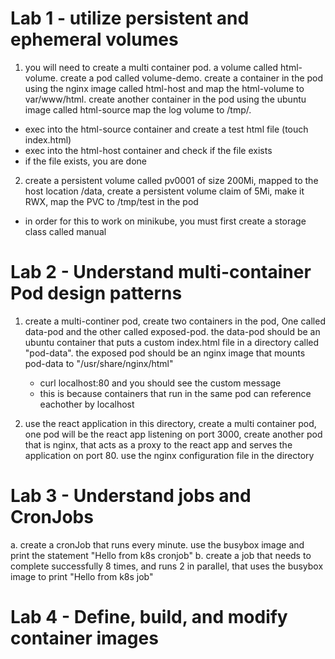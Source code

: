 # Lab 1 - utilize persistent and ephemeral volumes 
1. you will need to create a multi container pod. a volume called html-volume. create a pod called volume-demo. create a container in the pod using the nginx image called html-host and map the html-volume to var/www/html. create another container in the pod using the ubuntu image called html-source map the log volume to /tmp/.
  - exec into the html-source container and create a test html file (touch index.html)
  - exec into the html-host container and check if the file exists
  - if the file exists, you are done 

2. create a persistent volume called pv0001 of size 200Mi, mapped to the host location /data, create a persistent volume claim of 5Mi, make it RWX, map the PVC to /tmp/test in the pod
  - in order for this to work on minikube, you must first create a storage class called manual

# Lab 2 - Understand multi-container Pod design patterns 
1. create a multi-continer pod, create two containers in the pod, One called data-pod and the other called exposed-pod. the data-pod should be an ubuntu container that puts a custom index.html file in a directory called "pod-data". the exposed pod should be an nginx image that mounts pod-data to "/usr/share/nginx/html"
    - curl localhost:80 and you should see the custom message 
    - this is because containers that run in the same pod can reference eachother by localhost 


2. use the react application in this directory, create a multi container pod, one pod will be the react app listening on port 3000, create another pod that is nginx, that acts as a proxy to the react app and serves the application on port 80. use the nginx configuration file in the directory


# Lab 3 - Understand jobs and CronJobs 
a. create a cronJob that runs every minute. use the busybox image and print the statement "Hello from k8s cronjob"
b. create a job that needs to complete successfully 8 times, and runs 2 in parallel, that uses the busybox image to print "Hello from k8s job"


# Lab 4 - Define, build, and modify container images 